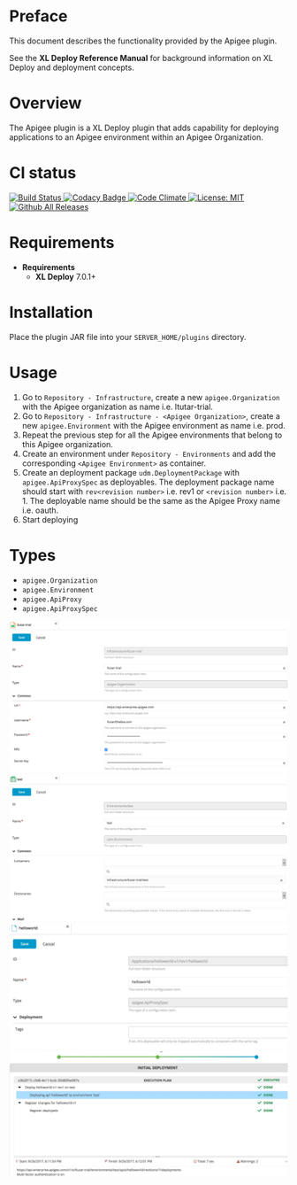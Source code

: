 # Preface #

This document describes the functionality provided by the Apigee plugin.

See the **XL Deploy Reference Manual** for background information on XL Deploy and deployment concepts.

# Overview #

The Apigee plugin is a XL Deploy plugin that adds capability for deploying applications to an Apigee environment within an Apigee Organization.


# CI status #

[![Build Status][xld-apigee-plugin-travis-image] ][xld-apigee-plugin-travis-url]
[![Codacy Badge][xld-apigee-plugin-codacy-image] ][xld-apigee-plugin-codacy-url]
[![Code Climate][xld-apigee-plugin-code-climate-image] ][xld-apigee-plugin-code-climate-url]
[![License: MIT][xld-apigee-plugin-license-image] ][xld-apigee-plugin-license-url]
[![Github All Releases][xld-apigee-plugin-downloads-image] ]()

[xld-apigee-plugin-travis-image]: https://travis-ci.org/xebialabs-community/xld-apigee-plugin.svg?branch=master
[xld-apigee-plugin-travis-url]: https://travis-ci.org/xebialabs-community/xld-apigee-plugin
[xld-apigee-plugin-codacy-image]: https://api.codacy.com/project/badge/grade/869116a652014efe81a5ff8380b0a6a9    
[xld-apigee-plugin-codacy-url]: https://www.codacy.com/app/ltutar/xld-apigee-plugin
[xld-apigee-plugin-code-climate-image]: https://codeclimate.com/github/xebialabs-community/xld-apigee-plugin/badges/gpa.svg
[xld-apigee-plugin-code-climate-url]: https://codeclimate.com/github/xebialabs-community/xld-apigee-plugin
[xld-apigee-plugin-license-image]: https://img.shields.io/badge/License-MIT-yellow.svg
[xld-apigee-plugin-license-url]: https://opensource.org/licenses/MIT
[xld-apigee-plugin-downloads-image]: https://img.shields.io/github/downloads/xebialabs-community/xld-apigee-plugin/total.svg


# Requirements #

* **Requirements**
	* **XL Deploy** 7.0.1+

# Installation #

Place the plugin JAR file into your `SERVER_HOME/plugins` directory. 


# Usage #

1. Go to `Repository - Infrastructure`, create a new `apigee.Organization` with the Apigee organization as name i.e. ltutar-trial.
2. Go to `Repository - Infrastructure - <Apigee Organization>`, create a new `apigee.Environment` with the Apigee environment as name i.e. prod.
3. Repeat the previous step for all the Apigee environments that belong to this Apigee organization.
3. Create an environment under `Repository - Environments` and add the corresponding `<Apigee Environment>` as container.
4. Create an deployment package `udm.DeploymentPackage` with `apigee.ApiProxySpec` as deployables. The deployment package name should start with `rev<revision number>` i.e. rev1 or `<revision number>` i.e. 1. The deployable name should be the same as the Apigee Proxy name i.e. oauth.
5. Start deploying

# Types #
+ `apigee.Organization`
+ `apigee.Environment`
+ `apigee.ApiProxy`
+ `apigee.ApiProxySpec`

![Screenshot of Apigee Organization](images/apigee-Organization.jpg)
![Screenshot of Environment](images/environment.jpg)
![Screenshot of Apigee ApiProxySpec](images/apigee-ApiProxySpec.jpg)
![Screenshot of Deployment](images/deployment.jpg)

